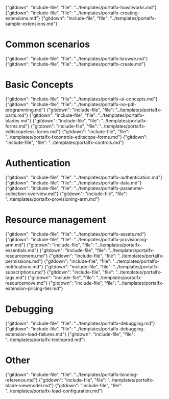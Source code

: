 {"gitdown": "include-file", "file": "../templates/portalfx-howitworks.md"}
{"gitdown": "include-file", "file": "../templates/portalfx-creating-extensions.md"}
{"gitdown": "include-file", "file": "../templates/portalfx-sample-extensions.md"}

# Common scenarios
{"gitdown": "include-file", "file": "../templates/portalfx-browse.md"}
{"gitdown": "include-file", "file": "../templates/portalfx-create.md"}

# Basic Concepts  
{"gitdown": "include-file", "file": "../templates/portalfx-ui-concepts.md"}
{"gitdown": "include-file", "file": "../templates/portalfx-no-pdl-programming.md"}
{"gitdown": "include-file", "file": "../templates/portalfx-parts.md"}
{"gitdown": "include-file", "file": "../templates/portalfx-blades.md"}
{"gitdown": "include-file", "file": "../templates/portalfx-forms.md"}
{"gitdown": "include-file", "file": "../templates/portalfx-editscopeless-forms.md"}
{"gitdown": "include-file", "file": "../templates/portalfx-fxcontrols-editscope-forms.md"}
{"gitdown": "include-file", "file": "../templates/portalfx-controls.md"}

# Authentication
{"gitdown": "include-file", "file": "../templates/portalfx-authentication.md"}
{"gitdown": "include-file", "file": "../templates/portalfx-data.md"}
{"gitdown": "include-file", "file": "../templates/portalfx-parameter-collection-overview.md"}
{"gitdown": "include-file", "file": "../templates/portalfx-provisioning-arm.md"}

# Resource management
{"gitdown": "include-file", "file": "../templates/portalfx-assets.md"}
{"gitdown": "include-file", "file": "../templates/portalfx-provisioning-arm.md"}
{"gitdown": "include-file", "file": "../templates/portalfx-essentials.md"}
{"gitdown": "include-file", "file": "../templates/portalfx-resourcemenu.md"}
{"gitdown": "include-file", "file": "../templates/portalfx-permissions.md"}
{"gitdown": "include-file", "file": "../templates/portalfx-notifications.md"}
{"gitdown": "include-file", "file": "../templates/portalfx-subscriptions.md"}
{"gitdown": "include-file", "file": "../templates/portalfx-tags.md"}
{"gitdown": "include-file", "file": "../templates/portalfx-resourcemove.md"}
{"gitdown": "include-file", "file": "../templates/portalfx-extension-pricing-tier.md"}

# Debugging
{"gitdown": "include-file", "file": "../templates/portalfx-debugging.md"}
{"gitdown": "include-file", "file": "../templates/portalfx-debugging-extension-load-failures.md"}
{"gitdown": "include-file", "file": "../templates/portalfx-testinprod.md"}

# Other
{"gitdown": "include-file", "file": "../templates/portalfx-binding-reference.md"}
{"gitdown": "include-file", "file": "../templates/portalfx-blade-viewmodel.md"}
{"gitdown": "include-file", "file": "../templates/portalfx-load-configuration.md"}
